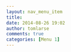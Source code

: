 ```yaml
---
layout: nav_menu_item
title: 
date: 2014-08-26 19:02
author: tomlarse
comments: true
categories: [Menu 1]
---
```

 
